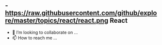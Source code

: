 -https://raw.githubusercontent.com/github/explore/master/topics/react/react.png React
- 
- 💞️ I’m looking to collaborate on ...
- 📫 How to reach me ...

<!---
VetIix/VetIix is a ✨ special ✨ repository because its `README.md` (this file) appears on your GitHub profile.
You can click the Preview link to take a look at your changes.
--->
